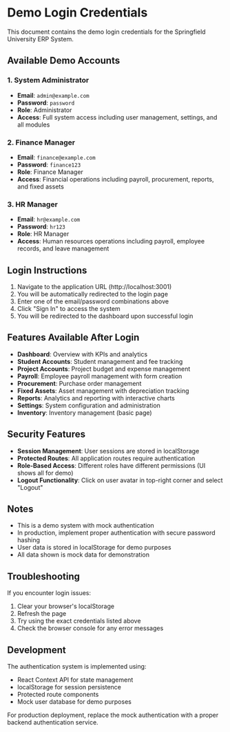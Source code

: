 # Demo Login Credentials

This document contains the demo login credentials for the Springfield University ERP System.

## Available Demo Accounts

### 1. System Administrator
- **Email**: `admin@example.com`
- **Password**: `password`
- **Role**: Administrator
- **Access**: Full system access including user management, settings, and all modules

### 2. Finance Manager
- **Email**: `finance@example.com`
- **Password**: `finance123`
- **Role**: Finance Manager
- **Access**: Financial operations including payroll, procurement, reports, and fixed assets

### 3. HR Manager
- **Email**: `hr@example.com`
- **Password**: `hr123`
- **Role**: HR Manager
- **Access**: Human resources operations including payroll, employee records, and leave management

## Login Instructions

1. Navigate to the application URL (http://localhost:3001)
2. You will be automatically redirected to the login page
3. Enter one of the email/password combinations above
4. Click "Sign In" to access the system
5. You will be redirected to the dashboard upon successful login

## Features Available After Login

- **Dashboard**: Overview with KPIs and analytics
- **Student Accounts**: Student management and fee tracking
- **Project Accounts**: Project budget and expense management
- **Payroll**: Employee payroll management with form creation
- **Procurement**: Purchase order management
- **Fixed Assets**: Asset management with depreciation tracking
- **Reports**: Analytics and reporting with interactive charts
- **Settings**: System configuration and administration
- **Inventory**: Inventory management (basic page)

## Security Features

- **Session Management**: User sessions are stored in localStorage
- **Protected Routes**: All application routes require authentication
- **Role-Based Access**: Different roles have different permissions (UI shows all for demo)
- **Logout Functionality**: Click on user avatar in top-right corner and select "Logout"

## Notes

- This is a demo system with mock authentication
- In production, implement proper authentication with secure password hashing
- User data is stored in localStorage for demo purposes
- All data shown is mock data for demonstration

## Troubleshooting

If you encounter login issues:
1. Clear your browser's localStorage
2. Refresh the page
3. Try using the exact credentials listed above
4. Check the browser console for any error messages

## Development

The authentication system is implemented using:
- React Context API for state management
- localStorage for session persistence
- Protected route components
- Mock user database for demo purposes

For production deployment, replace the mock authentication with a proper backend authentication service.
